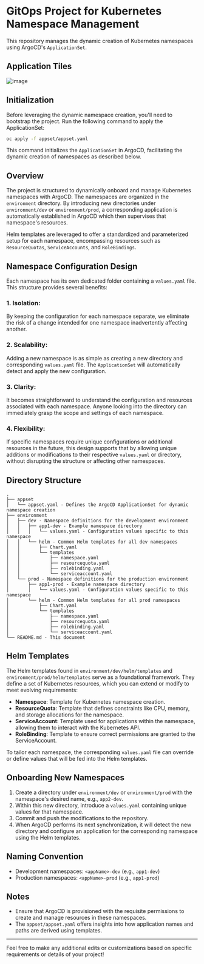 # GitOps Project for Kubernetes Namespace Management

This repository manages the dynamic creation of Kubernetes namespaces using ArgoCD's `ApplicationSet`.

## Application Tiles
![image](https://github.com/turbra/gitops-project-ob/assets/52045281/ea44cac0-486d-42e9-8f44-e770f96f710a)


## Initialization

Before leveraging the dynamic namespace creation, you'll need to bootstrap the project. Run the following command to apply the ApplicationSet:

```bash
oc apply -f appset/appset.yaml
```

This command initializes the `ApplicationSet` in ArgoCD, facilitating the dynamic creation of namespaces as described below.

## Overview

The project is structured to dynamically onboard and manage Kubernetes namespaces with ArgoCD. The namespaces are organized in the `environment` directory. By introducing new directories under `environment/dev` or `environment/prod`, a corresponding application is automatically established in ArgoCD which then supervises that namespace's resources.

Helm templates are leveraged to offer a standardized and parameterized setup for each namespace, encompassing resources such as `ResourceQuotas`, `ServiceAccounts`, and `RoleBindings`.

## Namespace Configuration Design

Each namespace has its own dedicated folder containing a `values.yaml` file. This structure provides several benefits:

### 1. **Isolation**: 
By keeping the configuration for each namespace separate, we eliminate the risk of a change intended for one namespace inadvertently affecting another.

### 2. **Scalability**: 
Adding a new namespace is as simple as creating a new directory and corresponding `values.yaml` file. The `ApplicationSet` will automatically detect and apply the new configuration.

### 3. **Clarity**:
It becomes straightforward to understand the configuration and resources associated with each namespace. Anyone looking into the directory can immediately grasp the scope and settings of each namespace.

### 4. **Flexibility**:
If specific namespaces require unique configurations or additional resources in the future, this design supports that by allowing unique additions or modifications to their respective `values.yaml` or directory, without disrupting the structure or affecting other namespaces.

## Directory Structure

```
.
├── appset
│   └── appset.yaml - Defines the ArgoCD ApplicationSet for dynamic namespace creation
├── environment
│   ├── dev - Namespace definitions for the development environment
│   │   ├── app1-dev - Example namespace directory
│   │   │   └── values.yaml - Configuration values specific to this namespace
│   │   └── helm - Common Helm templates for all dev namespaces
│   │       ├── Chart.yaml
│   │       └── templates
│   │           ├── namespace.yaml
│   │           ├── resourcequota.yaml
│   │           ├── rolebinding.yaml
│   │           └── serviceaccount.yaml
│   └── prod - Namespace definitions for the production environment
│       ├── app1-prod - Example namespace directory
│       │   └── values.yaml - Configuration values specific to this namespace
│       └── helm - Common Helm templates for all prod namespaces
│           ├── Chart.yaml
│           └── templates
│               ├── namespace.yaml
│               ├── resourcequota.yaml
│               ├── rolebinding.yaml
│               └── serviceaccount.yaml
└── README.md - This document
```

## Helm Templates

The Helm templates found in `environment/dev/helm/templates` and `environment/prod/helm/templates` serve as a foundational framework. They define a set of Kubernetes resources, which you can extend or modify to meet evolving requirements:

- **Namespace**: Template for Kubernetes namespace creation.
- **ResourceQuota**: Template that defines constraints like CPU, memory, and storage allocations for the namespace.
- **ServiceAccount**: Template used for applications within the namespace, allowing them to interact with the Kubernetes API.
- **RoleBinding**: Template to ensure correct permissions are granted to the ServiceAccount.

To tailor each namespace, the corresponding `values.yaml` file can override or define values that will be fed into the Helm templates.

## Onboarding New Namespaces

1. Create a directory under `environment/dev` or `environment/prod` with the namespace's desired name, e.g., `app2-dev`.
2. Within this new directory, introduce a `values.yaml` containing unique values for that namespace.
3. Commit and push the modifications to the repository.
4. When ArgoCD performs its next synchronization, it will detect the new directory and configure an application for the corresponding namespace using the Helm templates.

## Naming Convention

- Development namespaces: `<appName>-dev` (e.g., `app1-dev`)
- Production namespaces: `<appName>-prod` (e.g., `app1-prod`)

## Notes

- Ensure that ArgoCD is provisioned with the requisite permissions to create and manage resources in these namespaces.
- The `appset/appset.yaml` offers insights into how application names and paths are derived using templates.

---

Feel free to make any additional edits or customizations based on specific requirements or details of your project!
